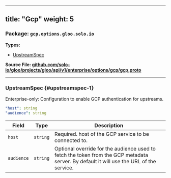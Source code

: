 
---
title: "Gcp"
weight: 5
---

<!-- Code generated by solo-kit. DO NOT EDIT. -->


### Package: `gcp.options.gloo.solo.io` 
**Types:**


- [UpstreamSpec](#upstreamspec-1)
  



**Source File: [github.com/solo-io/gloo/projects/gloo/api/v1/enterprise/options/gcp/gcp.proto](https://github.com/solo-io/gloo/blob/main/projects/gloo/api/v1/enterprise/options/gcp/gcp.proto)**





---
### UpstreamSpec {#upstreamspec-1}

 
Enterprise-only: Configuration to enable GCP authentication for upstreams.

```yaml
"host": string
"audience": string

```

| Field | Type | Description |
| ----- | ---- | ----------- | 
| `host` | `string` | Required. host of the GCP service to be connected to. |
| `audience` | `string` | Optional override for the audience used to fetch the token from the GCP metadata server. By default it will use the URL of the service. |





<!-- Start of HubSpot Embed Code -->
<script type="text/javascript" id="hs-script-loader" async defer src="//js.hs-scripts.com/5130874.js"></script>
<!-- End of HubSpot Embed Code -->

